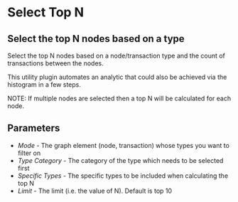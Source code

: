 # Select Top N

## Select the top N nodes based on a type

Select the top N nodes based on a node/transaction type and the count of
transactions between the nodes.

This utility plugin automates an analytic that could also be achieved
via the histogram in a few steps.

NOTE: If multiple nodes are selected then a top N will be calculated for
each node.

## Parameters

-   *Mode* - The graph element (node, transaction) whose types you want
    to filter on
-   *Type Category* - The category of the type which needs to be
    selected first
-   *Specific Types* - The specific types to be included when
    calculating the top N
-   *Limit* - The limit (i.e. the value of N). Default is top 10
